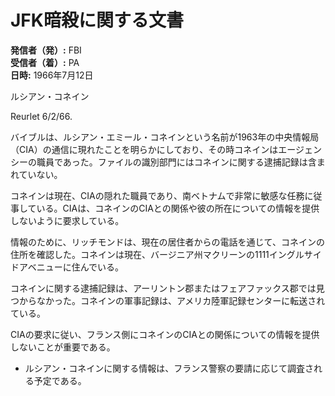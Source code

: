 # JFK暗殺に関する文書

**発信者（発）:** FBI  
**受信者（着）:** PA  
**日時:** 1966年7月12日  

ルシアン・コネイン

Reurlet 6/2/66.

バイブルは、ルシアン・エミール・コネインという名前が1963年の中央情報局（CIA）の通信に現れたことを明らかにしており、その時コネインはエージェンシーの職員であった。ファイルの識別部門にはコネインに関する逮捕記録は含まれていない。

コネインは現在、CIAの隠れた職員であり、南ベトナムで非常に敏感な任務に従事している。CIAは、コネインのCIAとの関係や彼の所在についての情報を提供しないように要求している。

情報のために、リッチモンドは、現在の居住者からの電話を通じて、コネインの住所を確認した。コネインは現在、バージニア州マクリーンの1111イングルサイドアベニューに住んでいる。

コネインに関する逮捕記録は、アーリントン郡またはフェアファックス郡では見つからなかった。コネインの軍事記録は、アメリカ陸軍記録センターに転送されている。

CIAの要求に従い、フランス側にコネインのCIAとの関係についての情報を提供しないことが重要である。

* ルシアン・コネインに関する情報は、フランス警察の要請に応じて調査される予定である。